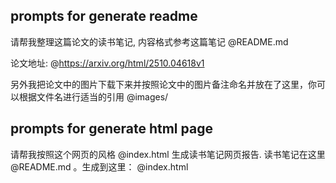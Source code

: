 
## prompts for generate readme

请帮我整理这篇论文的读书笔记, 内容格式参考这篇笔记 @README.md 

论文地址:  @https://arxiv.org/html/2510.04618v1 

另外我把论文中的图片下载下来并按照论文中的图片备注命名并放在了这里，你可以根据文件名进行适当的引用  @images/ 


## prompts for generate html page

 请帮我按照这个网页的风格 @index.html   生成读书笔记网页报告. 读书笔记在这里  @README.md  。生成到这里： @index.html 
